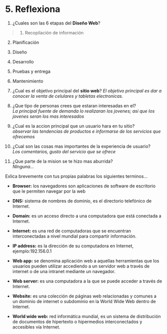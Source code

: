 # 5. Reflexiona

1. ¿Cuales son las 6 etapas del **Diseño Web**?
> 1. Recopilación de información
  2. Planificación
  3. Diseño
  4. Desarrollo
  5. Pruebas y entrega
  6. Mantenimiento

2. ¿Cual es el objetivo principal del **sitio web**?
*El objetivo principal es dar a conocer la venta de celulares y tabletas electronicas.*

3. ¿Que tipo de personas crees que estaran interesadas en el?  
*La principal fuente de demanda lo realizaran los jovenes; asi que los jovenes seran los mas interesados*

4. ¿Cual es la accion principal que un usuario hara en tu sitio?  
*observar las tendencias de productos e informarse de los servicios que ofrecemos*

5. ¿Cual son las cosas mas importantes de la experiencia de usuario?  
*Los comentarios, gusto del servicio que se ofrece*

6. ¿Que parte de la mision se te hizo mas aburrida?  
*NInguna...*

Exlica brevemente con tus propias palabras los siguientes terminos...

* **Browser:** los navegadores son aplicaciones de software de escritorio que le permiten navegar por la web

* **DNS:** sistema de nombres de dominio, es el directorio telefónico de Internet.

* **Domain:** es un acceso directo a una computadora que está conectada a Internet.

* **Internet:** es una red de computadoras que se encuentran interconectadas a nivel mundial para compartir información.

* **IP address:** es la dirección de su computadora en Internet, ejemplo:192.156.0.1

* **Web app:** se denomina aplicación web a aquellas herramientas que los usuarios pueden utilizar accediendo a un servidor web a través de internet o de una intranet mediante un navegador.

* **Web server:** es una computadora a la que se puede acceder a través de Internet.

* **Website:** es una colección de páginas web relacionadas y comunes a un dominio de internet o subdominio en la World Wide Web dentro de Internet.

* **World wide web:** red informática mundial, es un sistema de distribución de documentos de hipertexto o hipermedios interconectados y accesibles vía Internet. 
